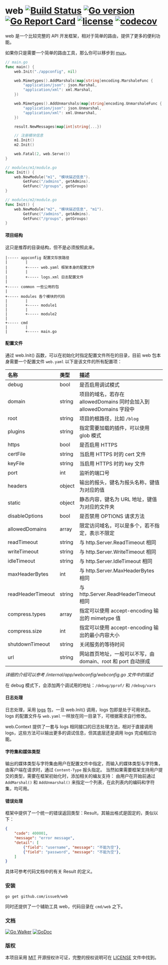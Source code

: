 web [![Build Status](https://travis-ci.org/issue9/web.svg?branch=master)](https://travis-ci.org/issue9/web)
[![Go version](https://img.shields.io/badge/Go-1.11-brightgreen.svg?style=flat)](https://golang.org)
[![Go Report Card](https://goreportcard.com/badge/github.com/issue9/web)](https://goreportcard.com/report/github.com/issue9/web)
[![license](https://img.shields.io/badge/license-MIT-brightgreen.svg?style=flat)](https://opensource.org/licenses/MIT)
[![codecov](https://codecov.io/gh/issue9/web/branch/master/graph/badge.svg)](https://codecov.io/gh/issue9/web)
======


web 是一个比较完整的 API 开发框架，相对于简单的路由，提供了更多的便利功能。

如果你只是需要一个简单的路由工具，那么你可以移步到 [mux](https://github.com/issue9/mux)。

```go
// main.go
func main() {
    web.Init("./appconfig", nil)

    web.Mimetypes().AddMarshals(map[string]encoding.MarshaleFunc {
        "application/json": json.Marshal,
        "application/xml": xml.Marshal,
    })

    web.Mimetypes().AddUnmarshals(map[string]encoding.UnmarshaleFunc {
        "application/json": json.Unmarshal,
        "application/xml": xml.Unmarshal,
    })

    result.NewMessages(map[int]string{...})

    // 注册模块信息
    m1.Init()
    m2.Init()

    web.Fatal(2, web.Serve())
}

// modules/m1/module.go
func Init() {
    web.NewModule("m1", "模块描述信息").
        GetFunc("/admins", getAdmins).
        GetFunc("/groups", getGroups)
}

// modules/m2/module.go
func Init() {
    web.NewModule("m2", "模块描述信息", "m1").
        GetFunc("/admins", getAdmins).
        GetFunc("/groups", getGroups)
}
```


#### 项目结构

这只是推荐的目录结构，但不是必须按照此来。
```
|----- appconfig 配置文存放路径
|        |
|        +----- web.yaml 框架本身的配置文件
|        |
|        +----- logs.xml 日志配置文件
|
+----- common 一些公用的包
|
+----- modules 各个模块的代码
|        |
|        +----- module1
|        |
|        +----- module2
|
+----- cmd
|        |
|        +----- main.go
```


#### 配置文件

通过 web.Init() 函数，可以在初始化时指定配置文件所在的目录，目前 web 包本身需要一个配置文件 `web.yaml`
以下是该文件的所有配置项：

| 名称              | 类型   | 描述
|:------------------|:-------|:-----
| debug             | bool   | 是否启用调试模式
| domain            | string | 项目的域名，若存在 allowedDomains 同时会加入到 allowedDomains 字段中
| root              | string | 项目的根路径，比如 `/blog`
| plugins           | string | 指定需要加载的插件，可以使用 glob 模式
| https             | bool   | 是否启用 HTTPS
| certFile          | string | 当启用 HTTPS 时的 cert 文件
| keyFile           | string | 当启用 HTTPS 时的 key 文件
| port              | int    | 监听的端口号
| headers           | object | 输出的报头，键名为报头名称，键值为对应的值
| static            | object | 静态内容，键名为 URL 地址，键值为对应的文件夹
| disableOptions    | bool   | 是否禁用 OPTIONS 请求方法
| allowedDomains    | array  | 限定访问域名，可以是多个，若不指定，表示不限定
| readTimeout       | string | 与 http.Server.ReadTimeout 相同
| writeTimeout      | string | 与 http.Server.WriteTimeout 相同
| idleTimeout       | string | 与 http.Server.IdleTimeout 相同
| maxHeaderBytes    | int    | 与 http.Server.MaxHeaderBytes 相同
| readHeaderTimeout | string | 与 http.Server.ReadHeaderTimeout 相同
| compress.types    | array  | 指定可以使用 accept-encoding 输出的 mimetype 值
| compress.size     | int    | 指定可以使用 accept-encoding 输出的最小内容大小
| shutdownTimeout   | string | 关闭服务的等待时间
| url               | string | 网站首页地址，一般可以不写，由 domain、root 和 port 自动拼成

*详细的介绍可以参考 /internal/app/webconfig/webconfig.go 文件中的描述*


在 debug 模式下，会添加两个调试用的地址：`/debug/pprof/` 和 `/debug/vars`



#### 日志处理

日志处理，采用 [logs](https://github.com/issue9/logs) 包，一旦 web.Init() 调用，logs 包即是处于可用状态。
logs 的配置文件与 `web.yaml` 一样放在同一目录下，可根据需求自行修改。

web.Context 提供了一套与 logs 相同接口的日志处理方法，相对于直接调用 logs，这些方法可以输出更多的调试信息，但其底层还是调用
logs 完成相应功能。



#### 字符集和媒体类型

输出的媒体类型与字符集由用户在配置文件中指定，而输入的媒体类型与字符集，
由客户端在请求时，通过 `Content-Type` 报头指定。
当然如果需要框架支持用户提交的类型，需要在框架初始化时，添加相关的编友支持：
由用户在开始前通过 `AddMarshal()` 和 `AddUnmarshal()`
来指定一个列表，在此列表内的编码和字符集，均可用。



#### 错误处理

框架中提供了一个统一的错误返回类型：Result，其输出格式是固定的，类似以下：
```json
{
    "code": 400001,
    "message": "error message",
    "detail": [
        {"field": "username", "message": "不能为空"},
        {"field": "password", "message": "不能为空"},
    ]
}
```

具体可参考代码文档中的有关 Result 的定义。



### 安装

```shell
go get github.com/issue9/web
```
同时还提供了一个辅助工具 web，代码目录在 `cmd/web` 之下。



### 文档

[![Go Walker](https://gowalker.org/api/v1/badge)](http://gowalker.org/github.com/issue9/web)
[![GoDoc](https://godoc.org/github.com/issue9/web?status.svg)](https://godoc.org/github.com/issue9/web)



### 版权

本项目采用 [MIT](https://opensource.org/licenses/MIT) 开源授权许可证，完整的授权说明可在 [LICENSE](LICENSE) 文件中找到。
